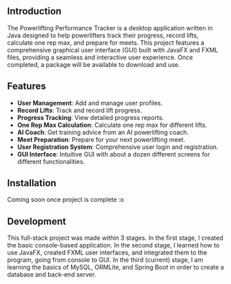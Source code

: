 ## Introduction
The Powerlifting Performance Tracker is a desktop application written in Java designed to help powerlifters track their progress, record lifts, calculate one rep max, and prepare for meets. This project features a comprehensive graphical user interface (GUI) built with JavaFX and FXML files, providing a seamless and interactive user experience. Once completed, a package will be available to download and use.

## Features
- **User Management**: Add and manage user profiles.
- **Record Lifts**: Track and record lift progress.
- **Progress Tracking**: View detailed progress reports.
- **One Rep Max Calculation**: Calculate one rep max for different lifts.
- **AI Coach**: Get training advice from an AI powerlifting coach.
- **Meet Preparation**: Prepare for your next powerlifting meet.
- **User Registration System**: Comprehensive user login and registration.
- **GUI Interface**: Intuitive GUI with about a dozen different screens for different functionalities.


## Installation
Coming soon once project is complete :o

## Development
This full-stack project was made within 3 stages. In the first stage, I created the basic console-based application. In the second stage, I learned how to use JavaFX, created FXML user interfaces, and integrated them to the program, going from console to GUI. In the third (current) stage, I am learning the basics of MySQL, ORMLite, and Spring Boot in order to create a database and back-end server.
